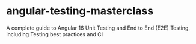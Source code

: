 # angular-testing-masterclass
A complete guide to Angular 16 Unit Testing and End to End (E2E) Testing, including Testing best practices and CI
